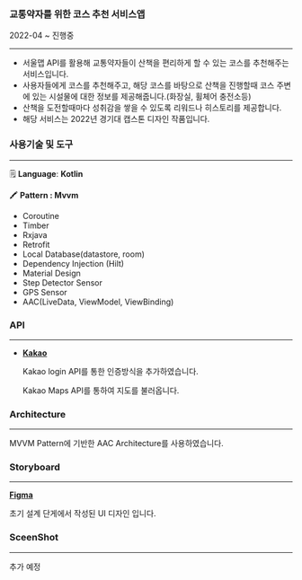 

### 교통약자를 위한 코스 추천 서비스앱


2022-04 ~ 진행중


 <hr/>

- 서울맵 API를 활용해 교통약자들이 산책을 편리하게 할 수 있는 코스를 추천해주는 서비스입니다.
- 사용자들에게 코스를 추천해주고, 해당 코스를 바탕으로 산책을 진행할때 코스 주변에 있는 시설물에 대한 정보를 제공해줍니다.(화장실, 휠체어 충전소등)
- 산책을 도전할때마다 성취감을 쌓을 수 있도록 리워드나 히스토리를 제공합니다.
- 해당 서비스는 2022년  경기대 캡스톤 디자인 작품입니다.




### 사용기술 및 도구

 <hr/>

🗒️  **Language**:  **Kotlin**

🖍️  **Pattern : Mvvm**

- Coroutine
- Timber
- Rxjava
- Retrofit
- Local Database(datastore, room)
- Dependency Injection (Hilt)
- Material Design
- Step Detector Sensor
- GPS Sensor
- AAC(LiveData, ViewModel, ViewBinding)



### API

 <hr/>

- **[Kakao](https://developers.kakao.com/docs)**
    
    Kakao login API를 통한 인증방식을 추가하였습니다.
    
    Kakao Maps API를 통하여 지도를 불러옵니다.
    



### Architecture

 <hr/>

MVVM Pattern에 기반한 AAC Architecture를 사용하였습니다.



### Storyboard

 <hr/>

**[Figma](https://www.figma.com/file/jrwPduDIE6RBzsi6FzGWIi/%EB%8A%98%EC%86%94%EA%B8%B8?node-id=0%3A1)** 

   초기 설계 단게에서 작성된 UI 디자인 입니다.




### SceenShot

 <hr/>

추가 예정
